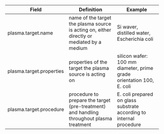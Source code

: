 | Field                    | Definition                                                   | Example                                                      |
| ------------------------ | ------------------------------------------------------------ | ------------------------------------------------------------ |
| plasma.target.name       | name of the target the plasma source is acting on, either directly or mediated by a medium | Si waver, distilled water, Escherichia coli                  |
| plasma.target.properties | properties of the target the plasma source is acting on      | silicon wafer: 100 mm diameter, prime grade orientation 100, E. coli |
| plasma.target.procedure  | procedure to prepare the target (pre-treatment) and handling throughout plasma treatment | E. coli prepared on glass substrate according to internal procedure |